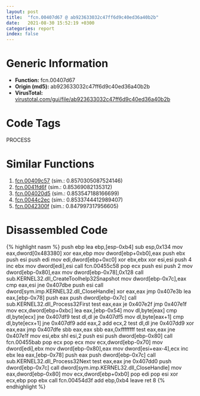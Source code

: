 ```yaml
---
layout: post
title:  "fcn.00407d67 @ ab923633032c47ff6d9c40ed36a40b2b"
date:   2021-08-30 15:52:19 +0300
categories: report
index: false
---
```


# Generic Information
- **Function:** fcn.00407d67
- **Origin (md5):** ab923633032c47ff6d9c40ed36a40b2b
- **VirusTotal:** [virustotal.com/gui/file/ab923633032c47ff6d9c40ed36a40b2b][virustotal_ref]

# Code Tags
<span class="tag" id="PROCESS">PROCESS</span>


# Similar Functions

1. [fcn.00409c57][similar_1_ref] (sim.: 0.8570305087524146)
2. [fcn.0041fd6f][similar_2_ref] (sim.: 0.85369082135312)
3. [fcn.004020d5][similar_3_ref] (sim.: 0.853547188166699)
4. [fcn.0044c2ec][similar_4_ref] (sim.: 0.8533744412989407)
5. [fcn.0042300f][similar_5_ref] (sim.: 0.847997317956605)


# Disassembled Code

{% highlight nasm %}
push ebp
lea ebp,[esp-0xb4]
sub esp,0x134
mov eax,dword[0x483380]
xor eax,ebp
mov dword[ebp+0xb0],eax
push ebx
push esi
push edi
mov edi,dword[ebp+0xc0]
xor ebx,ebx
xor esi,esi
push 4
inc ebx
mov dword[edi],esi
call fcn.00455c58
pop ecx
push esi
push 2
mov dword[ebp-0x80],eax
mov dword[ebp-0x78],0x128
call sub.KERNEL32.dll_CreateToolhelp32Snapshot
mov dword[ebp-0x7c],eax
cmp eax,esi
jne 0x407dbe
push esi
call dword[sym.imp.KERNEL32.dll_CloseHandle]
xor eax,eax
jmp 0x407e3b
lea eax,[ebp-0x78]
push eax
push dword[ebp-0x7c]
call sub.KERNEL32.dll_Process32First
test eax,eax
je 0x407e2f
jmp 0x407e1f
mov ecx,dword[ebp+0xbc]
lea eax,[ebp-0x54]
mov dl,byte[eax]
cmp dl,byte[ecx]
jne 0x407df9
test dl,dl
je 0x407df5
mov dl,byte[eax+1]
cmp dl,byte[ecx+1]
jne 0x407df9
add eax,2
add ecx,2
test dl,dl
jne 0x407dd9
xor eax,eax
jmp 0x407dfe
sbb eax,eax
sbb eax,0xffffffff
test eax,eax
jne 0x407e1f
mov esi,ebx
shl esi,2
push esi
push dword[ebp-0x80]
call fcn.00455bab
pop ecx
pop ecx
mov ecx,dword[ebp-0x70]
mov dword[edi],ebx
mov dword[ebp-0x80],eax
mov dword[esi+eax-4],ecx
inc ebx
lea eax,[ebp-0x78]
push eax
push dword[ebp-0x7c]
call sub.KERNEL32.dll_Process32Next
test eax,eax
jne 0x407dd0
push dword[ebp-0x7c]
call dword[sym.imp.KERNEL32.dll_CloseHandle]
mov eax,dword[ebp-0x80]
mov ecx,dword[ebp+0xb0]
pop edi
pop esi
xor ecx,ebp
pop ebx
call fcn.00454d3f
add ebp,0xb4
leave 
ret 8
{% endhighlight %}


[similar_1_ref]: /report/fcn.00409c57@ab923633032c47ff6d9c40ed36a40b2b
[similar_2_ref]: /report/fcn.0041fd6f@b3771987fba16f4fba07d1109ec72c76
[similar_3_ref]: /report/fcn.004020d5@6c5b0418e4a4c57d99cda47d2717045d
[similar_4_ref]: /report/fcn.0044c2ec@ab923633032c47ff6d9c40ed36a40b2b
[similar_5_ref]: /report/fcn.0042300f@ab923633032c47ff6d9c40ed36a40b2b
[virustotal_ref]: https://www.virustotal.com/gui/file/ab923633032c47ff6d9c40ed36a40b2b